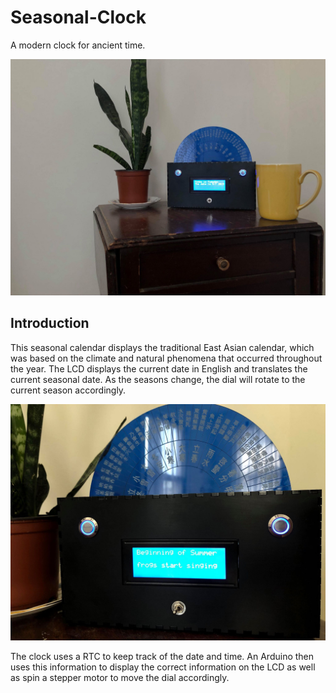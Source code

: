 # Seasonal-Clock
A modern clock for ancient time. 

![Screenshot](https://raw.githubusercontent.com/jmac97/Seasonal-Clock/master/Pictures/59753365_2319315608396424_865410471052705792_n.jpg)

## Introduction
This seasonal calendar displays the traditional East Asian calendar, which was based on the climate and natural phenomena that occurred throughout the year. The LCD displays the current date in English and translates the current seasonal date. As the seasons change, the dial will rotate to the current season accordingly.

![Screenshot](https://raw.githubusercontent.com/jmac97/Seasonal-Clock/master/Pictures/60292825_354625205411347_1583177107683409920_n.jpg)

The clock uses a RTC to keep track of the date and time. An Arduino then uses this information to display the correct information on the LCD as well as spin a stepper motor to move the dial accordingly.
